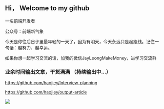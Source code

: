 ## Hi， Welcome to my github

一名前端开发者

公众号：前端新气象

今天是你往后日子里最年轻的一天了，因为有明天，今天永远只是起跑线。记住一句话：越努力，越幸运。

如果你想一起学习交流的话，加我的微信JayLeongMakeMoney，进学习交流群


### 业余时间输出文章，干货满满 （持续输出中...）

https://github.com/haojiey/Interview-planning

https://github.com/haojiey/output-article

<img align="left" src="https://github-readme-stats.vercel.app/api?username=haojiey&show_icons=true&icon_color=0366d6&text_color=24292e&bg_color=ffffff&hide_title=true" />
